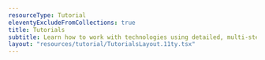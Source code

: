 ```yaml
---
resourceType: Tutorial
eleventyExcludeFromCollections: true
title: Tutorials
subtitle: Learn how to work with technologies using detailed, multi-step lessons accompanied by code samples, instructions, and videos.
layout: "resources/tutorial/TutorialsLayout.11ty.tsx"
---
```

